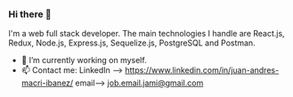 ### Hi there 👋
I'm a web full stack developer. The main technologies I handle are React.js, Redux, Node.js, Express.js, Sequelize.js, PostgreSQL and Postman.
- 🔭 I’m currently working on myself.
- 📫 Contact me: LinkedIn --> https://www.linkedin.com/in/juan-andres-macri-ibanez/
  email--> job.email.jami@gmail.com
